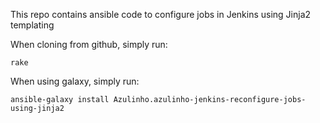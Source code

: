 This repo contains ansible code to configure jobs in Jenkins using Jinja2 templating

When cloning from github, simply run:

    rake

When using galaxy, simply run:

    ansible-galaxy install Azulinho.azulinho-jenkins-reconfigure-jobs-using-jinja2
